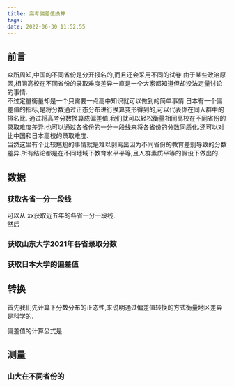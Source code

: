 ```yaml
---
title: 高考偏差值换算
tags:
date: 2022-06-30 11:52:55
---
```

## 前言
众所周知,中国的不同省份是分开报名的,而且还会采用不同的试卷,由于某些政治原因,相同高校在不同省份的录取难度差异一直是一个大家都知道但却没法定量讨论的事情.  
不过定量衡量却是一个只需要一点高中知识就可以做到的简单事情.日本有一个偏差值的指标,是将分数通过正态分布进行换算变形得到的,可以代表你在同人群中的排名比.
通过将高考分数换算成偏差值,我们就可以轻松衡量相同高校在不同省份的录取难度差异.也可以通过各省份的一分一段线来将各省份的分数同质化.还可以对比中国和日本高校的录取难度.  
当然这里有个比较尴尬的事情就是难以剥离出因为不同省份的教育差别导致的分数差异.所有结论都是在不同地域下教育水平平等,且人群素质平等的假设下做出的.  

## 数据
### 获取各省一分一段线
可以从 xx获取近五年的各省一分一段线.  
然后  
### 获取山东大学2021年各省录取分数

### 获取日本大学的偏差值
## 转换
首先我们先计算下分数分布的正态性,来说明通过偏差值转换的方式衡量地区差异是科学的.

偏差值的计算公式是

## 测量

### 山大在不同省份的